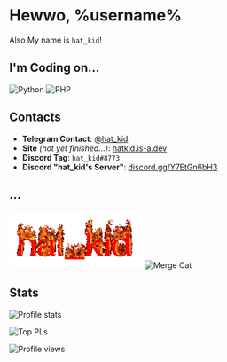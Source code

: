 # Hewwo, %username%

Also My name is `hat_kid`!

## I'm Coding on...
![Python](https://img.shields.io/badge/-Python-4584b6?style=flat-square&logo=python&logoColor=white)
![PHP](https://img.shields.io/badge/-PHP-8892be?style=flat-square&logo=php&logoColor=white)

## Contacts
* __Telegram Contact__: [@hat_kid](https://t.me/hat_kid)
* __Site__ *(not yet finished...)*: [hatkid.is-a.dev](https://hatkid.is-a.dev/)
* __Discord Tag__: `hat_kid#8773`
* __Discord "hat_kid's Server"__: [discord.gg/Y7EtGn6bH3](https://discord.gg/Y7EtGn6bH3)

## ...
<img width="240px" alt="Why." src="./why.gif">

<img width="240px" alt="Merge Cat" src="https://raw.githubusercontent.com/FMS-Cat/FMS-Cat/master/images/merge_cat.png">

## Stats
![Profile stats](https://github-readme-stats.vercel.app/api?username=thehatkid&show_icons=true&theme=tokyonight&count_private=true)

![Top PLs](https://github-readme-stats.vercel.app/api/top-langs/?username=thehatkid&theme=tokyonight&layout=compact)

![Profile views](https://gpvc.arturio.dev/thehatkid)
